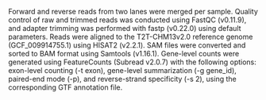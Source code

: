 Forward and reverse reads from two lanes were merged per sample. Quality control of raw and trimmed reads was conducted using FastQC (v0.11.9), and adapter trimming was performed with fastp (v0.22.0) using default parameters. Reads were aligned to the T2T-CHM13v2.0 reference genome (GCF_009914755.1) using HISAT2 (v2.2.1). SAM files were converted and sorted to BAM format using Samtools (v1.16.1). Gene-level counts were generated using FeatureCounts (Subread v2.0.7) with the following options: exon-level counting (-t exon), gene-level summarization (-g gene_id), paired-end mode (-p), and reverse-strand specificity (-s 2), using the corresponding GTF annotation file.

